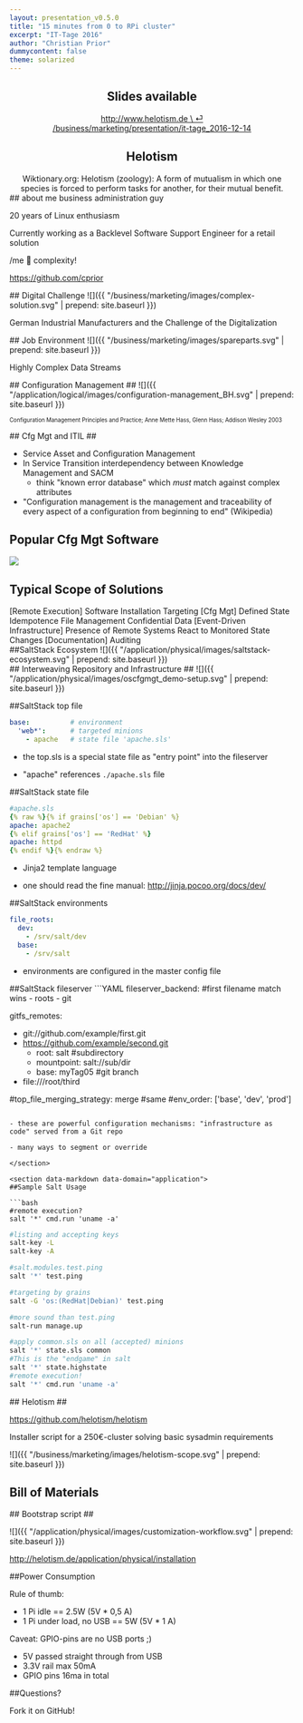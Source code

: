 ```yaml
---
layout: presentation_v0.5.0
title: "15 minutes from 0 to RPi cluster"
excerpt: "IT-Tage 2016"
author: "Christian Prior"
dummycontent: false
theme: solarized
---
```


<section>

<section style="text-align: center;">
<h2>Slides available</h2>
<p><a href="{{ "/business/marketing/presentation/it-tage_2016-12-14" | prepend: "http://www.helotism.de" }}" >
http://www.helotism.de \ ⏎<br />
/business/marketing/presentation/it-tage_2016-12-14
</a></p>

<h2>Helotism</h2>
Wiktionary.org: Helotism (zoology): A form of mutualism in which one species is forced to perform tasks for another, for their mutual benefit.

</section>


<section data-markdown>
## about me
business administration guy

20 years of Linux enthusiasm

Currently working as a Backlevel Software Support Engineer for a retail solution

/me &#x1F49E; complexity!

https://github.com/cprior

</section>

</section>



<section>

<section data-markdown>
## Digital Challenge
![]({{ "/business/marketing/images/complex-solution.svg" | prepend: site.baseurl }})

German Industrial Manufacturers and the Challenge of the Digitalization 
</section>

<section data-markdown>
## Job Environment
![]({{ "/business/marketing/images/spareparts.svg" | prepend: site.baseurl }})

Highly Complex Data Streams
</section>

</section>






<section>
<section data-markdown data-domain="business">
## Configuration Management ##
![]({{ "/application/logical/images/configuration-management_BH.svg" | prepend: site.baseurl }})

<sub><sup>Configuration Management Principles and Practice; Anne Mette Hass, Glenn Hass; Addison Wesley 2003</sup></sub>
</section>


<section data-markdown data-domain="business">
## Cfg Mgt and ITIL ##

- Service Asset and Configuration Management
- In Service Transition interdependency between Knowledge Management and SACM
  - think "known error database" which _must_ match against complex attributes
- "Configuration management is the management and traceability of every aspect of a configuration from beginning to end" (Wikipedia)

</section>


<section data-domain="application">
<h2>Popular Cfg Mgt Software</h2>
<img src="{{ "/application/physical/images/OS-cfgmgt_logos_Ansible-Chef-Puppet-Saltstack.svg" | prepend: site.baseurl }}">
</section>


<!-- http://bgrins.github.io/TinyColor/ -->
<section tagcloud data-state="" data-domain="application">
<h2>Typical Scope of Solutions</h2>
    <span tagcloud-color="#859900" tagcloud-link="#" tagcloud-weight="100">[Remote Execution] </span>
    <span tagcloud-color="#aac300" tagcloud-link="#" tagcloud-weight="50">Software Installation </span>
    <span tagcloud-color="#859900" tagcloud-link="#" tagcloud-weight="80">Targeting </span>
    <span tagcloud-color="#b58900" tagcloud-link="#" tagcloud-weight="100">[Cfg Mgt] </span>
    <span tagcloud-color="#dfa900" tagcloud-link="#" tagcloud-weight="50">Defined State </span>
    <span tagcloud-color="#604900" tagcloud-link="#" tagcloud-weight="70">Idempotence </span>
    <span tagcloud-color="#604900" tagcloud-link="#" tagcloud-weight="60">File Management </span>
    <span tagcloud-color="#dfa900" tagcloud-link="#" tagcloud-weight="40">Confidential Data </span>
    <span tagcloud-color="#dc322f" tagcloud-link="#" tagcloud-weight="100">[Event-Driven Infrastructure] </span>
    <span tagcloud-color="#b12826" tagcloud-link="#" tagcloud-weight="40">Presence of Remote Systems </span>
    <span tagcloud-color="#871f1d" tagcloud-link="#" tagcloud-weight="60">React to Monitored State Changes </span>
    <span tagcloud-color="#268bd2" tagcloud-link="#" tagcloud-weight="100">[Documentation] </span>
    <span tagcloud-color="#268bd2" tagcloud-link="#" tagcloud-weight="50">Auditing </span>
</section>


</section>






<!-- application                                   -->

<section>

<section data-markdown data-domain="application">
##SaltStack Ecosystem
![]({{ "/application/physical/images/saltstack-ecosystem.svg" | prepend: site.baseurl }})
</section>


<section data-markdown data-domain="application">
## Interweaving Repository and Infrastructure ##
![]({{ "/application/physical/images/oscfgmgt_demo-setup.svg" | prepend: site.baseurl }})
</section>


<section data-markdown data-domain="application">

##SaltStack top file

```YAML
base:          # environment
  'web*':      # targeted minions
    - apache   # state file 'apache.sls'
```

- the top.sls is a special state file as "entry point" into the fileserver

- "apache" references ```./apache.sls``` file

</section>

<section data-markdown data-domain="application">

##SaltStack state file

```YAML
#apache.sls
{% raw %}{% if grains['os'] == 'Debian' %}
apache: apache2
{% elif grains['os'] == 'RedHat' %}
apache: httpd
{% endif %}{% endraw %}
```

- Jinja2 template language

- one should read the fine manual: http://jinja.pocoo.org/docs/dev/

</section>

<section data-markdown data-domain="application">

##SaltStack environments

```YAML
file_roots:
  dev:
    - /srv/salt/dev
  base:
    - /srv/salt
```

- environments are configured in the master config file

</section>

<section data-markdown data-domain="application">
##SaltStack fileserver
```YAML
fileserver_backend: #first filename match wins
  - roots
  - git

gitfs_remotes:
  - git://github.com/example/first.git
  - https://github.com/example/second.git
    - root: salt            #subdirectory
    - mountpoint: salt://sub/dir
    - base: myTag05         #git branch
  - file:///root/third

#top_file_merging_strategy: merge #same
#env_order: ['base', 'dev', 'prod']
```

- these are powerful configuration mechanisms: "infrastructure as code" served from a Git repo

- many ways to segment or override

</section>

<section data-markdown data-domain="application">
##Sample Salt Usage

```bash
#remote execution?
salt '*' cmd.run 'uname -a'
```

```bash
#listing and accepting keys
salt-key -L
salt-key -A
```

```bash
#salt.modules.test.ping
salt '*' test.ping
```

```bash
#targeting by grains
salt -G 'os:(RedHat|Debian)' test.ping
```

```bash
#more sound than test.ping
salt-run manage.up
```

```bash
#apply common.sls on all (accepted) minions
salt '*' state.sls common
#This is the "endgame" in salt
salt '*' state.highstate
#remote execution!
salt '*' cmd.run 'uname -a'
```

</section>

</section>







<section>

<section data-markdown>
## Helotism ##

https://github.com/helotism/helotism

Installer script for a 250€-cluster solving basic sysadmin requirements

![]({{ "/business/marketing/images/helotism-scope.svg" | prepend: site.baseurl }})
</section>

<section data-domain="technology">
<h2>Bill of Materials</h2>
<link rel="stylesheet" type="text/css" href="/business/marketing/website/assets/DataTables/datatables.min.css"/>

<script src="{{ "/business/marketing/website/assets/DataTables/datatables.min.js" | prepend: site.baseurl }}"></script>
<script src="{{ "/business/marketing/website/assets/js/d3.v3.min.js" | prepend: site.baseurl }}"></script>

<script>


$(document).ready(function() {
    d3.text('{{ "/technology/physical/bill-of-materials.csv" | prepend: site.baseurl }}', function (datasetText) {
  var rows = d3.csv.parseRows(datasetText, function(d,i) {
    console.log(d);
    if (i == 0) { var r = ["count", "name", "price"]; }
    else if (d[1].substring(0,4) == "2016") {var r = [d[3] + " " + d[4], d[2], d[10] + " " + d[11]]; }
    console.log(r);
    return r;
  });

  var tbl = d3.select("#bomcontainer")
    .append("table")
    .attr("class", "display")
    .attr("id","tableID");


// headers
  tbl.append("thead").append("tr")
    .selectAll("th")
    .data(rows[0])
    .enter().append("th")
    .text(function(d) {
        return d;
    });

   // data
    tbl.append("tbody")
    .selectAll("tr").data(rows.slice(1))
    .enter().append("tr")

//            { targets: [1,2,10,11], visible: true},
    .selectAll("td")
    .data(function(d){return d;})
    .enter().append("td")
    .text(function(d){return d;})
        $('#tableID').dataTable( {
//        scrollY: "350px",
//        scrollCollapse: true,
        paging: true,
        pageLength: 4,
        pagingType: "simple_numbers",
        responsive: false,
        iDisplayLength: 4,
        lengthMenu: [ 2, 4, 6, 8 ],
        columnDefs: [
            { targets: '_all', visible: true }
        ]
        } );
    });
});

</script>
<div id="bomcontainer"></div>

</section>


<section data-markdown>
## Bootstrap script ##

![]({{ "/application/physical/images/customization-workflow.svg" | prepend: site.baseurl }})

http://helotism.de/application/physical/installation

</section>

<section data-markdown data-domain="technology">
##Power Consumption

Rule of thumb:

- 1 Pi idle == 2.5W (5V * 0,5 A)
- 1 Pi under load, no USB == 5W (5V * 1 A)

Caveat: GPIO-pins are no USB ports ;)
- 5V passed straight through from USB
- 3.3V rail max 50mA
- GPIO pins 16ma in total

</section>



</section>





<section>
<section data-markdown data-domain="technology">
##Questions?

Fork it on GitHub!

</section>
</section>





